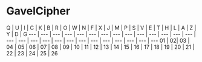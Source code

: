 # GavelCipher

Q | U | I | C | K | B | R | O | W | N | F | X | J | M | P | S | V | E | T | H | L | A | Z | Y | D | G
--- | --- | --- | --- | --- | --- | --- | --- | --- | --- | --- | --- | --- | --- | --- | --- | --- | --- | --- | --- | --- | --- | --- | --- | --- | --- | ---
01 | 02| 03 | 04 | 05 | 06 | 07 | 08 | 09 | 10 | 11 | 12 | 13 | 14 | 15 | 16 | 17 | 18 | 19 | 20 | 21 | 22 | 23 | 24 | 25 | 26
